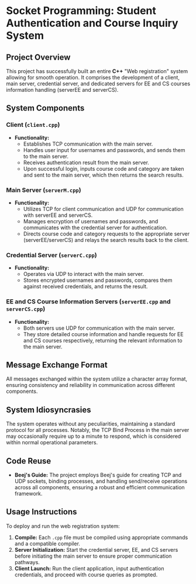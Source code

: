 # Socket Programming: Student Authentication and Course Inquiry System

## Project Overview

This project has successfully built an entire **C++** "Web registration" system allowing for smooth operation. It comprises the development of a client, main server, credential server, and dedicated servers for EE and CS courses information handling (serverEE and serverCS).

## System Components

### Client (`client.cpp`)

- **Functionality:**
  - Establishes TCP communication with the main server.
  - Handles user input for usernames and passwords, and sends them to the main server.
  - Receives authentication result from the main server.
  - Upon successful login, inputs course code and category are taken and sent to the main server, which then returns the search results.

### Main Server (`serverM.cpp`)

- **Functionality:**
  - Utilizes TCP for client communication and UDP for communication with serverEE and serverCS.
  - Manages encryption of usernames and passwords, and communicates with the credential server for authentication.
  - Directs course code and category requests to the appropriate server (serverEE/serverCS) and relays the search results back to the client.

### Credential Server (`serverC.cpp`)

- **Functionality:**
  - Operates via UDP to interact with the main server.
  - Stores encrypted usernames and passwords, compares them against received credentials, and returns the result.

### EE and CS Course Information Servers (`serverEE.cpp` and `serverCS.cpp`)

- **Functionality:**
  - Both servers use UDP for communication with the main server.
  - They store detailed course information and handle requests for EE and CS courses respectively, returning the relevant information to the main server.

## Message Exchange Format

All messages exchanged within the system utilize a character array format, ensuring consistency and reliability in communication across different components.

## System Idiosyncrasies

The system operates without any peculiarities, maintaining a standard protocol for all processes. Notably, the TCP Bind Process in the main server may occasionally require up to a minute to respond, which is considered within normal operational parameters.

## Code Reuse

- **Beej's Guide:** The project employs Beej's guide for creating TCP and UDP sockets, binding processes, and handling send/receive operations across all components, ensuring a robust and efficient communication framework.

## Usage Instructions

To deploy and run the web registration system:

1. **Compile:** Each `.cpp` file must be compiled using appropriate commands and a compatible compiler.
2. **Server Initialization:** Start the credential server, EE, and CS servers before initiating the main server to ensure proper communication pathways.
3. **Client Launch:** Run the client application, input authentication credentials, and proceed with course queries as prompted.
